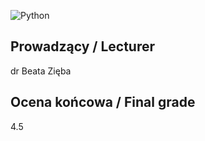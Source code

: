![Python](https://img.shields.io/badge/Python-FCF84A?style=for-the-badge&logo=python&logoColor=black)

## Prowadzący / Lecturer

dr Beata Zięba

## Ocena końcowa / Final grade

4.5
